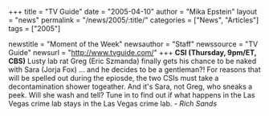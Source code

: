 +++
title = "TV Guide"
date = "2005-04-10"
author = "Mika Epstein"
layout = "news"
permalink = "/news/2005/:title/"
categories = ["News", "Articles"]
tags = ["2005"]

newstitle = "Moment of the Week"
newsauthor = "Staff"
newssource = "TV Guide"
newsurl = "http://www.tvguide.com/"
+++
**CSI (Thursday, 9pm/ET, CBS)** Lusty lab rat Greg (Eric Szmanda) finally gets his chance to be naked with Sara (Jorja Fox) ... and he decides to be a gentleman?! For reasons that will be spelled out during the epiosde, the two CSIs must take a decontamination shower togeather. And it's Sara, not Greg, who sneaks a peek. Will she wash and tell? Tune in to find out if what happens in the Las Vegas crime lab stays in the Las Vegas crime lab. *- Rich Sands*

